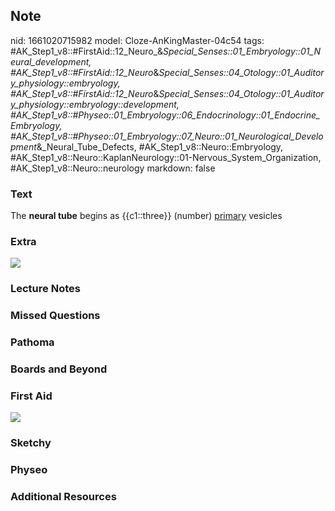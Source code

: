 ## Note
nid: 1661020715982
model: Cloze-AnKingMaster-04c54
tags: #AK_Step1_v8::#FirstAid::12_Neuro_&_Special_Senses::01_Embryology::01_Neural_development, #AK_Step1_v8::#FirstAid::12_Neuro_&_Special_Senses::04_Otology::01_Auditory_physiology::embryology, #AK_Step1_v8::#FirstAid::12_Neuro_&_Special_Senses::04_Otology::01_Auditory_physiology::embryology::development, #AK_Step1_v8::#Physeo::01_Embryology::06_Endocrinology::01_Endocrine_Embryology, #AK_Step1_v8::#Physeo::01_Embryology::07_Neuro::01_Neurological_Development_&_Neural_Tube_Defects, #AK_Step1_v8::Neuro::Embryology, #AK_Step1_v8::Neuro::KaplanNeurology::01-Nervous_System_Organization, #AK_Step1_v8::Neuro::neurology
markdown: false

### Text
<div>
  The <b>neural tube</b> begins as {{c1::three}} (number)
  <u>primary</u> vesicles
</div>

### Extra
<img src="paste-221530118160700.jpg">

### Lecture Notes


### Missed Questions


### Pathoma


### Boards and Beyond


### First Aid
<img src="tmpTBenZA.png">

### Sketchy


### Physeo


### Additional Resources

